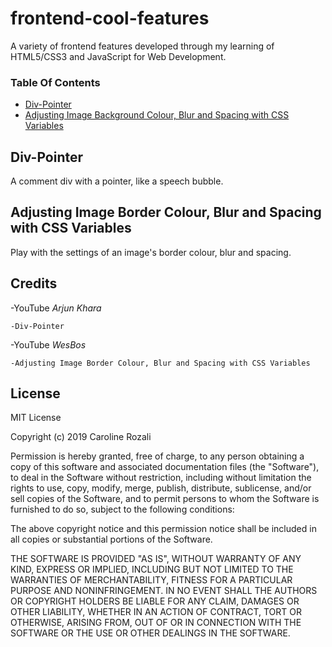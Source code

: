 # frontend-cool-features

A variety of frontend features developed through my learning of HTML5/CSS3 and JavaScript for Web Development.

### Table Of Contents

* [Div-Pointer](#Div-Pointer)
* [Adjusting Image Background Colour, Blur and Spacing with CSS Variables](#Adjusting-Image-Background-Colour,-Blur-and-Spacing-with-CSS-Variables)

## Div-Pointer

A comment div with a pointer, like a speech bubble.

## Adjusting Image Border Colour, Blur and Spacing with CSS Variables

Play with the settings of an image's border colour, blur and spacing.

## Credits

-YouTube _Arjun Khara_

    -Div-Pointer

-YouTube _WesBos_

    -Adjusting Image Border Colour, Blur and Spacing with CSS Variables

## License

MIT License

Copyright (c) 2019 Caroline Rozali

Permission is hereby granted, free of charge, to any person obtaining a copy
of this software and associated documentation files (the "Software"), to deal
in the Software without restriction, including without limitation the rights
to use, copy, modify, merge, publish, distribute, sublicense, and/or sell
copies of the Software, and to permit persons to whom the Software is
furnished to do so, subject to the following conditions:

The above copyright notice and this permission notice shall be included in all
copies or substantial portions of the Software.

THE SOFTWARE IS PROVIDED "AS IS", WITHOUT WARRANTY OF ANY KIND, EXPRESS OR
IMPLIED, INCLUDING BUT NOT LIMITED TO THE WARRANTIES OF MERCHANTABILITY,
FITNESS FOR A PARTICULAR PURPOSE AND NONINFRINGEMENT. IN NO EVENT SHALL THE
AUTHORS OR COPYRIGHT HOLDERS BE LIABLE FOR ANY CLAIM, DAMAGES OR OTHER
LIABILITY, WHETHER IN AN ACTION OF CONTRACT, TORT OR OTHERWISE, ARISING FROM,
OUT OF OR IN CONNECTION WITH THE SOFTWARE OR THE USE OR OTHER DEALINGS IN THE
SOFTWARE.
